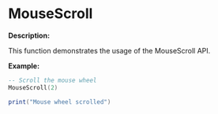 # MouseScroll

**Description:**

This function demonstrates the usage of the MouseScroll API.

**Example:**

```lua
-- Scroll the mouse wheel
MouseScroll(2)

print("Mouse wheel scrolled")
```
